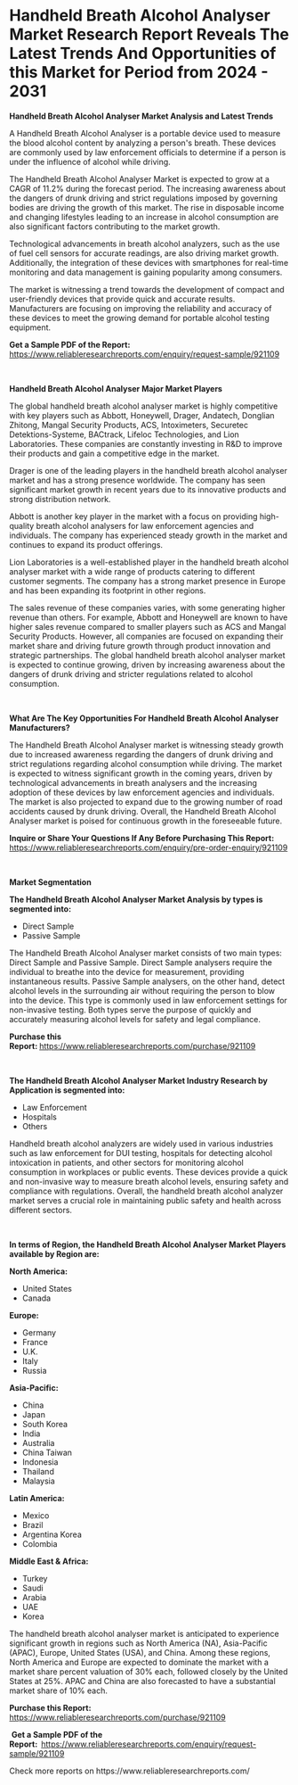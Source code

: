 <p><h1>Handheld Breath Alcohol Analyser Market Research Report Reveals The Latest Trends And Opportunities of this Market for Period from 2024 - 2031</h1></p><p><strong>Handheld Breath Alcohol Analyser Market Analysis and Latest Trends</strong></p>
<p><p>A Handheld Breath Alcohol Analyser is a portable device used to measure the blood alcohol content by analyzing a person's breath. These devices are commonly used by law enforcement officials to determine if a person is under the influence of alcohol while driving.</p><p>The Handheld Breath Alcohol Analyser Market is expected to grow at a CAGR of 11.2% during the forecast period. The increasing awareness about the dangers of drunk driving and strict regulations imposed by governing bodies are driving the growth of this market. The rise in disposable income and changing lifestyles leading to an increase in alcohol consumption are also significant factors contributing to the market growth.</p><p>Technological advancements in breath alcohol analyzers, such as the use of fuel cell sensors for accurate readings, are also driving market growth. Additionally, the integration of these devices with smartphones for real-time monitoring and data management is gaining popularity among consumers.</p><p>The market is witnessing a trend towards the development of compact and user-friendly devices that provide quick and accurate results. Manufacturers are focusing on improving the reliability and accuracy of these devices to meet the growing demand for portable alcohol testing equipment.</p></p>
<p><strong>Get a Sample PDF of the Report:&nbsp;</strong> <a href="https://www.reliableresearchreports.com/enquiry/request-sample/921109">https://www.reliableresearchreports.com/enquiry/request-sample/921109</a></p>
<p>&nbsp;</p>
<p><strong>Handheld Breath Alcohol Analyser Major Market Players</strong></p>
<p><p>The global handheld breath alcohol analyser market is highly competitive with key players such as Abbott, Honeywell, Drager, Andatech, Donglian Zhitong, Mangal Security Products, ACS, Intoximeters, Securetec Detektions-Systeme, BACtrack, Lifeloc Technologies, and Lion Laboratories. These companies are constantly investing in R&D to improve their products and gain a competitive edge in the market.</p><p>Drager is one of the leading players in the handheld breath alcohol analyser market and has a strong presence worldwide. The company has seen significant market growth in recent years due to its innovative products and strong distribution network.</p><p>Abbott is another key player in the market with a focus on providing high-quality breath alcohol analysers for law enforcement agencies and individuals. The company has experienced steady growth in the market and continues to expand its product offerings.</p><p>Lion Laboratories is a well-established player in the handheld breath alcohol analyser market with a wide range of products catering to different customer segments. The company has a strong market presence in Europe and has been expanding its footprint in other regions.</p><p>The sales revenue of these companies varies, with some generating higher revenue than others. For example, Abbott and Honeywell are known to have higher sales revenue compared to smaller players such as ACS and Mangal Security Products. However, all companies are focused on expanding their market share and driving future growth through product innovation and strategic partnerships. The global handheld breath alcohol analyser market is expected to continue growing, driven by increasing awareness about the dangers of drunk driving and stricter regulations related to alcohol consumption.</p></p>
<p>&nbsp;</p>
<p><strong>What Are The Key Opportunities For Handheld Breath Alcohol Analyser Manufacturers?</strong></p>
<p><p>The Handheld Breath Alcohol Analyser market is witnessing steady growth due to increased awareness regarding the dangers of drunk driving and strict regulations regarding alcohol consumption while driving. The market is expected to witness significant growth in the coming years, driven by technological advancements in breath analysers and the increasing adoption of these devices by law enforcement agencies and individuals. The market is also projected to expand due to the growing number of road accidents caused by drunk driving. Overall, the Handheld Breath Alcohol Analyser market is poised for continuous growth in the foreseeable future.</p></p>
<p><strong>Inquire or Share Your Questions If Any Before Purchasing This Report:</strong> <a href="https://www.reliableresearchreports.com/enquiry/pre-order-enquiry/921109">https://www.reliableresearchreports.com/enquiry/pre-order-enquiry/921109</a></p>
<p>&nbsp;</p>
<p><strong>Market Segmentation</strong></p>
<p><strong>The Handheld Breath Alcohol Analyser Market Analysis by types is segmented into:</strong></p>
<p><ul><li>Direct Sample</li><li>Passive Sample</li></ul></p>
<p><p>The Handheld Breath Alcohol Analyser market consists of two main types: Direct Sample and Passive Sample. Direct Sample analysers require the individual to breathe into the device for measurement, providing instantaneous results. Passive Sample analysers, on the other hand, detect alcohol levels in the surrounding air without requiring the person to blow into the device. This type is commonly used in law enforcement settings for non-invasive testing. Both types serve the purpose of quickly and accurately measuring alcohol levels for safety and legal compliance.</p></p>
<p><strong>Purchase this Report:&nbsp;</strong><a href="https://www.reliableresearchreports.com/purchase/921109">https://www.reliableresearchreports.com/purchase/921109</a></p>
<p>&nbsp;</p>
<p><strong>The Handheld Breath Alcohol Analyser Market Industry Research by Application is segmented into:</strong></p>
<p><ul><li>Law Enforcement</li><li>Hospitals</li><li>Others</li></ul></p>
<p><p>Handheld breath alcohol analyzers are widely used in various industries such as law enforcement for DUI testing, hospitals for detecting alcohol intoxication in patients, and other sectors for monitoring alcohol consumption in workplaces or public events. These devices provide a quick and non-invasive way to measure breath alcohol levels, ensuring safety and compliance with regulations. Overall, the handheld breath alcohol analyzer market serves a crucial role in maintaining public safety and health across different sectors.</p></p>
<p>&nbsp;</p>
<p><strong>In terms of Region, the Handheld Breath Alcohol Analyser Market Players available by Region are:</strong></p>
<p>
    <p> <strong> North America: </strong>
        <ul>
            <li>United States</li>
            <li>Canada</li>
        </ul>
        </p> 
    <p> <strong> Europe: </strong>
        <ul>
            <li>Germany</li>
            <li>France</li>
            <li>U.K.</li>
            <li>Italy</li>
            <li>Russia</li>
        </ul>
        </p> 
    <p> <strong> Asia-Pacific: </strong>
        <ul>
            <li>China</li>
            <li>Japan</li>
            <li>South Korea</li>
            <li>India</li>
            <li>Australia</li>
            <li>China Taiwan</li>
            <li>Indonesia</li>
            <li>Thailand</li>
            <li>Malaysia</li>
        </ul>
        </p> 
    <p> <strong> Latin America: </strong>
        <ul>
            <li>Mexico</li>
            <li>Brazil</li>
            <li>Argentina Korea</li>
            <li>Colombia</li>
        </ul>
        </p> 
    <p> <strong> Middle East & Africa: </strong>
        <ul>
            <li>Turkey</li>
            <li>Saudi</li>
            <li>Arabia</li>
            <li>UAE</li>
            <li>Korea</li>
        </ul>
    </p>
    </p>
<p><p>The handheld breath alcohol analyser market is anticipated to experience significant growth in regions such as North America (NA), Asia-Pacific (APAC), Europe, United States (USA), and China. Among these regions, North America and Europe are expected to dominate the market with a market share percent valuation of 30% each, followed closely by the United States at 25%. APAC and China are also forecasted to have a substantial market share of 10% each.</p></p>
<p><strong>Purchase this Report: </strong><a href="https://www.reliableresearchreports.com/purchase/921109">https://www.reliableresearchreports.com/purchase/921109</a></p>
<p>&nbsp;<strong>Get a Sample PDF of the Report:&nbsp;&nbsp;</strong><a href="https://www.reliableresearchreports.com/enquiry/request-sample/921109">https://www.reliableresearchreports.com/enquiry/request-sample/921109</a></p>
<p><strong></strong></p>
<p>Check more reports on https://www.reliableresearchreports.com/</p>